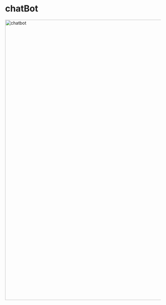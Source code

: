 # chatBot
<img width="1917" height="906" alt="chatbot" src="https://github.com/user-attachments/assets/f8f1da46-2f3a-4da9-964c-ee4518936da0" />

